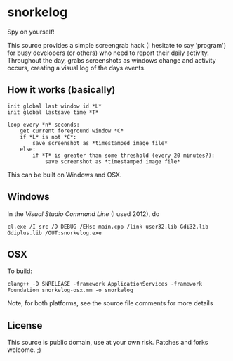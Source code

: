 snorkelog
=========

Spy on yourself!

This source provides a simple screengrab hack (I hesitate to say 'program') for
busy developers (or others) who need to report their daily activity. Throughout
the day, grabs screenshots as windows change and activity occurs, creating a
visual log of the days events.

## How it works (basically)

    init global last window id *L*
    init global lastsave time *T*

    loop every *n* seconds:
        get current foreground window *C*
        if *L* is not *C*:
            save screenshot as *timestamped image file*
        else:
            if *T* is greater than some threshold (every 20 minutes?):
                save screenshot as *timestamped image file*

This can be built on Windows and OSX.

## Windows

In the *Visual Studio Command Line* (I used 2012), do

    cl.exe /I src /D DEBUG /EHsc main.cpp /link user32.lib Gdi32.lib Gdiplus.lib /OUT:snorkelog.exe

## OSX

To build:

    clang++ -D SNRELEASE -framework ApplicationServices -framework Foundation snorkelog-osx.mm -o snorkelog

Note, for both platforms, see the source file comments for more details

## License

This source is public domain, use at your own risk. Patches and forks welcome. ;)
